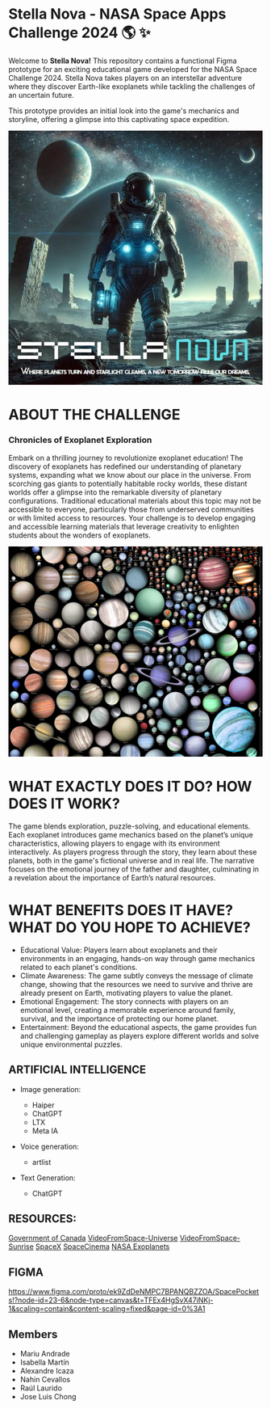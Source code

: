 # Stella Nova - NASA Space Apps Challenge 2024 :earth_americas: :sparkles:
Welcome to **Stella Nova!** This repository contains a functional Figma prototype for an exciting educational game developed for the NASA Space Challenge 2024. Stella Nova takes players on an interstellar adventure where they discover Earth-like exoplanets while tackling the challenges of an uncertain future.

This prototype provides an initial look into the game's mechanics and storyline, offering a glimpse into this captivating space expedition.
<p align="center">
    <img alt="Portada Stella Nova" src="PORTADA stella nova.jpg" >
</p>

# ABOUT THE CHALLENGE
### Chronicles of Exoplanet Exploration

Embark on a thrilling journey to revolutionize exoplanet education! The discovery of exoplanets has redefined our understanding of planetary systems, expanding what we know about our place in the universe. From scorching gas giants to potentially habitable rocky worlds, these distant worlds offer a glimpse into the remarkable diversity of planetary configurations. Traditional educational materials about this topic may not be accessible to everyone, particularly those from underserved communities or with limited access to resources. Your challenge is to develop engaging and accessible learning materials that leverage creativity to enlighten students about the wonders of exoplanets.

<p align="center">
    <img alt="Portada Stella Nova" src="exoplanets_by_jaysimons-d9dv6th-large.jpg" >
</p>

# WHAT EXACTLY DOES IT DO? HOW DOES IT WORK?
The game blends exploration, puzzle-solving, and educational elements. Each exoplanet introduces game mechanics based on the planet’s unique characteristics, allowing players to engage with its environment interactively. As players progress through the story, they learn about these planets, both in the game's fictional universe and in real life. The narrative focuses on the emotional journey of the father and daughter, culminating in a revelation about the importance of Earth’s natural resources.



# WHAT BENEFITS DOES IT HAVE? WHAT DO YOU HOPE TO ACHIEVE?
- Educational Value: Players learn about exoplanets and their environments in an engaging, hands-on way through game mechanics related to each planet's conditions.
- Climate Awareness: The game subtly conveys the message of climate change, showing that the resources we need to survive and thrive are already present on Earth, motivating players to value the planet.
- Emotional Engagement: The story connects with players on an emotional level, creating a memorable experience around family, survival, and the importance of protecting our home planet.
- Entertainment: Beyond the educational aspects, the game provides fun and challenging gameplay as players explore different worlds and solve unique environmental puzzles.


## ARTIFICIAL INTELLIGENCE
- Image generation:
    - Haiper
    - ChatGPT
    - LTX
    - Meta IA

- Voice generation:
    - artlist
 
- Text Generation:
    - ChatGPT


## RESOURCES:
[Government of Canada]([www.google.com](https://www.asc-csa.gc.ca/eng/astronomy/beyond-our-solar-system/exoplanet-zoo.asp))
[VideoFromSpace-Universe](www.google.com)
[VideoFromSpace-Sunrise](www.google.com)
[SpaceX]([www.google.com](https://www.youtube.com/watch?v=921VbEMAwwY))
[SpaceCinema](www.google.com)
[NASA Exoplanets](https://science.nasa.gov/exoplanets/)

## FIGMA
https://www.figma.com/proto/ek9ZdDeNMPC7BPANQBZZOA/SpacePockets!?node-id=23-6&node-type=canvas&t=TFEx4HgSvX47iNKj-1&scaling=contain&content-scaling=fixed&page-id=0%3A1 
 
  

## Members
- Mariu Andrade
- Isabella Martín
- Alexandre Icaza
- Nahin Cevallos
- Raúl Laurido
- Jose Luis Chong


